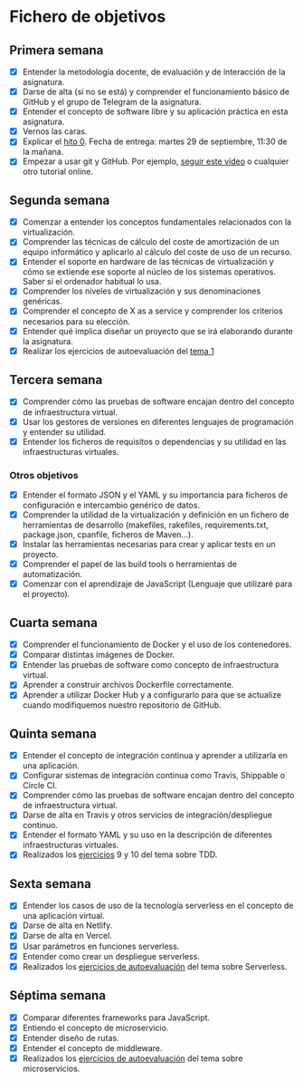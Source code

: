 # Fichero de objetivos

## Primera semana

- [x] Entender la metodología docente, de evaluación y de interacción de la asignatura.
- [x] Darse de alta (si no se está) y comprender el funcionamiento básico de GitHub y el grupo de Telegram de la asignatura.
- [x] Entender el concepto de software libre y su aplicación práctica en esta asignatura.
- [x] Vernos las caras.
- [x] Explicar el [hito 0](http://github.com/josemip98/OrganizeUDiet). Fecha de entrega: martes 29 de septiembre, 11:30 de la mañana.
- [x] Empezar a usar git y GitHub. Por ejemplo, [seguir este vídeo](https://www.youtube.com/watch?v=gmXyJI01qa8) o cualquier otro tutorial online.

## Segunda semana

- [x] Comenzar a entender los conceptos fundamentales relacionados con la virtualización.
- [x] Comprender las técnicas de cálculo del coste de amortización de un equipo informático y aplicarlo al cálculo del coste de uso de un recurso.
- [x] Entender el soporte en hardware de las técnicas de virtualización y cómo se extiende ese soporte al núcleo de los sistemas operativos. Saber si el ordenador habitual lo usa.
- [x] Comprender los niveles de virtualización y sus denominaciones genéricas.
- [x] Comprender el concepto de X as a service y comprender los criterios necesarios para su elección.
- [x] Entender qué implica diseñar un proyecto que se irá elaborando durante la asignatura.
- [x] Realizar los ejercicios de autoevaluación del [tema 1](https://github.com/josemip98/EjerciciosIV/tree/master/Tema%201)

## Tercera semana
- [x] Comprender cómo las pruebas de software encajan dentro del concepto de infraestructura virtual.
- [x] Usar los gestores de versiones en diferentes lenguajes de programación y entender su utilidad.
- [x] Entender los ficheros de requisitos o dependencias y su utilidad en las infraestructuras virtuales.
### Otros objetivos
- [x] Entender el formato JSON y el YAML y su importancia para ficheros de configuración e intercambio genérico de datos.
- [x] Comprender la utilidad de la virtualización y definición en un fichero de herramientas de desarrollo (makefiles, rakefiles, requirements.txt, package.json, cpanfile, ficheros de Maven...).
- [x] Instalar las herramientas necesarias para crear y aplicar tests en un proyecto.
- [x] Comprender el papel de las build tools o herramientas de automatización.
- [x] Comenzar con el aprendizaje de JavaScript (Lenguaje que utilizaré para el proyecto).

## Cuarta semana
- [x] Comprender el funcionamiento de Docker y el uso de los contenedores.
- [x] Comparar distintas imágenes de Docker.
- [x] Entender las pruebas de software como concepto de infraestructura virtual.
- [x] Aprender a construir archivos Dockerfile correctamente.
- [x] Aprender a utilizar Docker Hub y a configurarlo para que se actualize cuando modifiquemos nuestro repositorio de GitHub.

## Quinta semana
- [x] Entender el concepto de integración continua y aprender a utilizarla en una aplicación.
- [x] Configurar sistemas de integración continua como Travis, Shippable o Circle CI.
- [x] Comprender cómo las pruebas de software encajan dentro del concepto de infraestructura virtual.
- [x] Darse de alta en Travis y otros servicios de integración/despliegue continuo.
- [x] Entender el formato YAML y su uso en la descripción de diferentes infraestructuras virtuales.
- [x] Realizados los [ejercicios](https://github.com/josemip98/EjerciciosIV/tree/master/Tema%202%20-%20TDD#ejercicio-9) 9 y 10 del tema sobre TDD. 

## Sexta semana
- [x] Entender los casos de uso de la tecnología serverless en el concepto de una aplicación virtual.
- [x] Darse de alta en Netlify.
- [x] Darse de alta en Vercel.
- [x] Usar parámetros en funciones serverless.
- [x] Entender como crear un despliegue serverless.
- [x] Realizados los [ejercicios de autoevaluación](https://github.com/josemip98/EjerciciosIV/tree/master/Tema%206%20-%20Serverless#ejercicio-1) del tema sobre Serverless. 

 ## Séptima semana
 - [x] Comparar diferentes frameworks para JavaScript.
 - [x] Entiendo el concepto de microservicio.
 - [x] Entender diseño de rutas.
 - [x] Entender el concepto de middleware.
 - [x] Realizados los [ejercicios de autoevaluación](https://github.com/josemip98/EjerciciosIV/tree/master/Tema%20microservicios) del tema sobre microservicios. 
